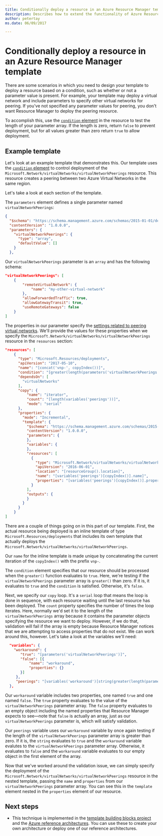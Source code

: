 ```yaml
---
title: Conditionally deploy a resource in an Azure Resource Manager template
description: Describes how to extend the functionality of Azure Resource Manager templates to conditionally deploy a resource dependending on the value of a parameter
author: petertay
ms.date: 06/09/2017

---
```


# Conditionally deploy a resource in an Azure Resource Manager template

There are some scenarios in which you need to design your template to deploy a resource based on a condition, such as whether or not a parameter value is present. For example, your template may deploy a virtual network and include parameters to specify other virtual networks for peering. If you've not specified any parameter values for peering, you don't want Resource Manager to deploy the peering resource.

To accomplish this, use the [`condition` element][azure-resource-manager-condition] in the resource to test the length of your parameter array. If the length is zero, return `false` to prevent deployment, but for all values greater than zero return `true` to allow deployment.

## Example template

Let's look at an example template that demonstrates this. Our template uses the [`condition` element][azure-resource-manager-condition] to control deployment of the `Microsoft.Network/virtualNetworks/virtualNetworkPeerings` resource. This resource creates a peering between two Azure Virtual Networks in the same region.

Let's take a look at each section of the template.

The `parameters` element defines a single parameter named `virtualNetworkPeerings`: 

```json
{
  "$schema": "https://schema.management.azure.com/schemas/2015-01-01/deploymentTemplate.json#",
  "contentVersion": "1.0.0.0",
  "parameters": {
    "virtualNetworkPeerings": {
      "type": "array",
      "defaultValue": []
    }
  },
```
Our `virtualNetworkPeerings` parameter is an `array` and has the following schema:

```json
"virtualNetworkPeerings": [
    {
        "remoteVirtualNetwork": {
            "name": "my-other-virtual-network"
        },
        "allowForwardedTraffic": true,
        "allowGatewayTransit": true,
        "useRemoteGateways": false
    }
]
```

The properties in our parameter specify the [settings related to peering virtual networks][vnet-peering-resource-schema]. We'll provide the values for these properties when we specify the `Microsoft.Network/virtualNetworks/virtualNetworkPeerings` resource in the `resources` section:

```json
"resources": [
    {
      "type": "Microsoft.Resources/deployments",
      "apiVersion": "2017-05-10",
      "name": "[concat('vnp-', copyIndex())]",
      "condition": "[greater(length(parameters('virtualNetworkPeerings')), 0)]",
      "dependsOn": [
        "virtualNetworks"
      ],
      "copy": {
          "name": "iterator",
          "count": "[length(variables('peerings'))]",
          "mode": "serial"
      },
      "properties": {
        "mode": "Incremental",
        "template": {
          "$schema": "https://schema.management.azure.com/schemas/2015-01-01/deploymentTemplate.json#",
          "contentVersion": "1.0.0.0",
          "parameters": {
          },
          "variables": {
          },
          "resources": [
            {
              "type": "Microsoft.Network/virtualNetworks/virtualNetworkPeerings",
              "apiVersion": "2016-06-01",
              "location": "[resourceGroup().location]",
              "name": "[variables('peerings')[copyIndex()].name]",
              "properties": "[variables('peerings')[copyIndex()].properties]"
            }
          ],
          "outputs": {
          }
        }
      }
    }
]
```
There are a couple of things going on in this part of our template. First, the actual resource being deployed is an inline template of type `Microsoft.Resources/deployments` that includes its own template that actually deploys the `Microsoft.Network/virtualNetworks/virtualNetworkPeerings`.

Our `name` for the inline template is made unique by concatenating the current iteration of the `copyIndex()` with the prefix `vnp-`. 

The `condition` element specifies that our resource should be processed when the `greater()` function evaluates to `true`. Here, we're testing if the `virtualNetworkPeerings` parameter array is `greater()` than zero. If it is, it evaluates to `true` and the `condition` is satisfied. Otherwise, it's `false`.

Next, we specify our `copy` loop. It's a `serial` loop that means the loop is done in sequence, with each resource waiting until the last resource has been deployed. The `count` property specifies the number of times the loop iterates. Here, normally we'd set it to the length of the `virtualNetworkPeerings` array because it contains the parameter objects specifying the resource we want to deploy. However, if we do that, validation will fail if the array is empty because Resource Manager notices that we are attempting to access properties that do not exist. We can work around this, however. Let's take a look at the variables we'll need:

```json
  "variables": {
    "workaround": {
       "true": "[parameters('virtualNetworkPeerings')]",
       "false": [{
           "name": "workaround",
           "properties": {}
       }]
     },
     "peerings": "[variables('workaround')[string(greater(length(parameters('virtualNetworkPeerings')), 0))]]"
  },
```

Our `workaround` variable includes two properties, one named `true` and one named `false`. The `true` property evaluates to the value of the `virtualNetworkPeerings` parameter array. The `false` property evaluates to an empty object including the named properties that Resource Manager expects to see&mdash;note that `false` is actually an array, just as our `virtualNetworkPeerings` parameter is, which will satisfy validation. 

Our `peerings` variable uses our `workaround` variable by once again testing if the length of the `virtualNetworkPeerings` parameter array is greater than zero. If it is, the `string` evaluates to `true` and the `workaround` variable evalutes to the `virtualNetworkPeerings` parameter array. Otherwise, it evaluates to `false` and the `workaround` variable evaluates to our empty object in the first element of the array.

Now that we've worked around the validation issue, we can simply specify the deployment of the `Microsoft.Network/virtualNetworks/virtualNetworkPeerings` resource in the nested template, passing the `name` and `properties` from our `virtualNetworkPeerings` parameter array. You can see this in the `template` element nested in the `properties` element of our resource.

## Next steps

* This technique is implemented in the [template building blocks project](https://github.com/mspnp/template-building-blocks) and the [Azure reference architectures](/azure/architecture/reference-architectures/). You can use these to create your own architecture or deploy one of our reference architectures.

<!-- links -->
[azure-resource-manager-condition]: /azure/azure-resource-manager/resource-group-authoring-templates#resources
[azure-resource-manager-variable]: /azure/azure-resource-manager/resource-group-authoring-templates#variables
[vnet-peering-resource-schema]: /azure/templates/microsoft.network/virtualnetworks/virtualnetworkpeerings
